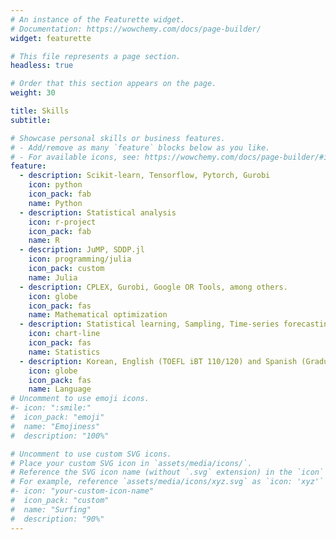 ```yaml
---
# An instance of the Featurette widget.
# Documentation: https://wowchemy.com/docs/page-builder/
widget: featurette

# This file represents a page section.
headless: true

# Order that this section appears on the page.
weight: 30

title: Skills
subtitle:

# Showcase personal skills or business features.
# - Add/remove as many `feature` blocks below as you like.
# - For available icons, see: https://wowchemy.com/docs/page-builder/#icons
feature:
  - description: Scikit-learn, Tensorflow, Pytorch, Gurobi
    icon: python
    icon_pack: fab
    name: Python
  - description: Statistical analysis
    icon: r-project
    icon_pack: fab
    name: R
  - description: JuMP, SDDP.jl
    icon: programming/julia
    icon_pack: custom
    name: Julia
  - description: CPLEX, Gurobi, Google OR Tools, among others.
    icon: globe
    icon_pack: fas
    name: Mathematical optimization
  - description: Statistical learning, Sampling, Time-series forecasting, among others.
    icon: chart-line
    icon_pack: fas
    name: Statistics
  - description: Korean, English (TOEFL iBT 110/120) and Spanish (Graduated from Spanish University).
    icon: globe
    icon_pack: fas
    name: Language
# Uncomment to use emoji icons.
#- icon: ":smile:"
#  icon_pack: "emoji"
#  name: "Emojiness"
#  description: "100%"

# Uncomment to use custom SVG icons.
# Place your custom SVG icon in `assets/media/icons/`.
# Reference the SVG icon name (without `.svg` extension) in the `icon` field.
# For example, reference `assets/media/icons/xyz.svg` as `icon: 'xyz'`
#- icon: "your-custom-icon-name"
#  icon_pack: "custom"
#  name: "Surfing"
#  description: "90%"
---
```

